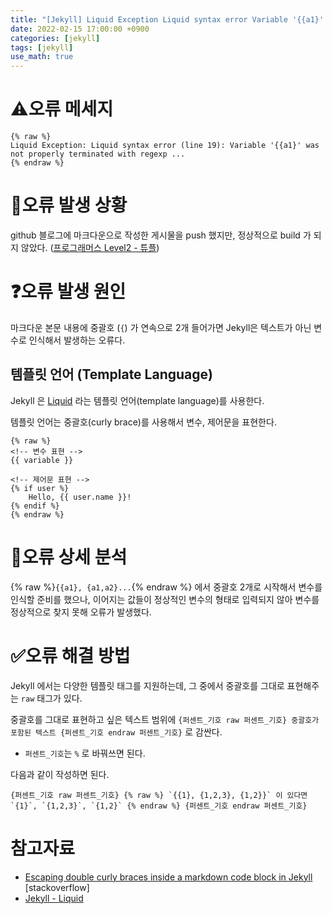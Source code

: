 ```yaml
---
title: "[Jekyll] Liquid Exception Liquid syntax error Variable '{{a1}' was not properly terminated with regexp"
date: 2022-02-15 17:00:00 +0900
categories: [jekyll]
tags: [jekyll]
use_math: true
---
```


# ⚠️오류 메세지

```
{% raw %}
Liquid Exception: Liquid syntax error (line 19): Variable '{{a1}' was not properly terminated with regexp ...
{% endraw %}
```

# 🧐오류 발생 상황

github 블로그에 마크다운으로 작성한 게시물을 push 했지만, 정상적으로 build 가 되지 않았다. ([프로그래머스 Level2 - 튜플](https://han-joon-hyeok.github.io/posts/programmers-tuple/))

# ❓오류 발생 원인

마크다운 본문 내용에 중괄호 (`{`) 가 연속으로 2개 들어가면 Jekyll은 텍스트가 아닌 변수로 인식해서 발생하는 오류다.

## 템플릿 언어 (Template Language)

Jekyll 은 [Liquid](https://shopify.github.io/liquid/) 라는 템플릿 언어(template language)를 사용한다.

템플릿 언어는 중괄호(curly brace)를 사용해서 변수, 제어문을 표현한다.

```markup
{% raw %}
<!-- 변수 표현 -->
{{ variable }}

<!-- 제어문 표현 -->
{% if user %}
	Hello, {{ user.name }}!
{% endif %}
{% endraw %}
```

# 👀오류 상세 분석

{% raw %}`{{a1}, {a1,a2}...`{% endraw %} 에서 중괄호 2개로 시작해서 변수를 인식할 준비를 했으나, 이어지는 값들이 정상적인 변수의 형태로 입력되지 않아 변수를 정상적으로 찾지 못해 오류가 발생했다.

# ✅오류 해결 방법

Jekyll 에서는 다양한 템플릿 태그를 지원하는데, 그 중에서 중괄호를 그대로 표현해주는 `raw` 태그가 있다.

중괄호를 그대로 표현하고 싶은 텍스트 범위에 `{퍼센트_기호 raw 퍼센트_기호} 중괄호가 포함된 텍스트 {퍼센트_기호 endraw 퍼센트_기호}` 로 감싼다.

- `퍼센트_기호`는 `%` 로 바꿔쓰면 된다.

다음과 같이 작성하면 된다.

```markup
{퍼센트_기호 raw 퍼센트_기호} {% raw %} `{{1}, {1,2,3}, {1,2}}` 이 있다면 `{1}`, `{1,2,3}`, `{1,2}` {% endraw %} {퍼센트_기호 endraw 퍼센트_기호}
```

# 참고자료

- [Escaping double curly braces inside a markdown code block in Jekyll](https://stackoverflow.com/questions/24102498/escaping-double-curly-braces-inside-a-markdown-code-block-in-jekyll) [stackoverflow]
- [Jekyll - Liquid](https://jekyllrb.com/docs/liquid/)
